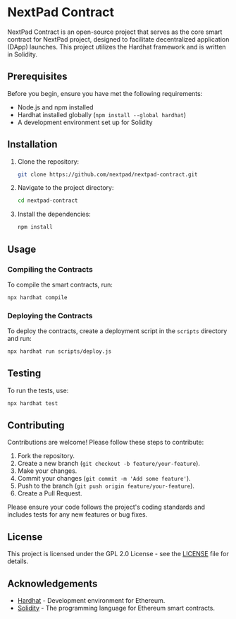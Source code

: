# NextPad Contract

NextPad Contract is an open-source project that serves as the core smart contract for NextPad project, designed to facilitate decentralized application (DApp) launches. This project utilizes the Hardhat framework and is written in Solidity.

## Prerequisites

Before you begin, ensure you have met the following requirements:

-  Node.js and npm installed
-  Hardhat installed globally (`npm install --global hardhat`)
-  A development environment set up for Solidity

## Installation

1. Clone the repository:
   ```sh
   git clone https://github.com/nextpad/nextpad-contract.git
   ```
2. Navigate to the project directory:
   ```sh
   cd nextpad-contract
   ```
3. Install the dependencies:
   ```sh
   npm install
   ```

## Usage

### Compiling the Contracts

To compile the smart contracts, run:

```sh
npx hardhat compile
```

### Deploying the Contracts

To deploy the contracts, create a deployment script in the `scripts` directory and run:

```sh
npx hardhat run scripts/deploy.js
```

## Testing

To run the tests, use:

```sh
npx hardhat test
```

## Contributing

Contributions are welcome! Please follow these steps to contribute:

1. Fork the repository.
2. Create a new branch (`git checkout -b feature/your-feature`).
3. Make your changes.
4. Commit your changes (`git commit -m 'Add some feature'`).
5. Push to the branch (`git push origin feature/your-feature`).
6. Create a Pull Request.

Please ensure your code follows the project's coding standards and includes tests for any new features or bug fixes.

## License

This project is licensed under the GPL 2.0 License - see the [LICENSE](LICENSE) file for details.

## Acknowledgements

-  [Hardhat](https://hardhat.org/) - Development environment for Ethereum.
-  [Solidity](https://soliditylang.org/) - The programming language for Ethereum smart contracts.
